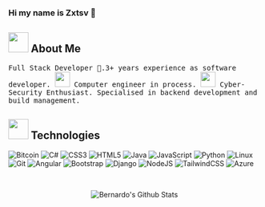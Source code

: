 ### Hi my name is Zxtsv 👋
## <img height="40" src="https://media.giphy.com/media/xgdfNaM8kr6Lu/giphy.gif"/> About Me
<samp>
Full Stack Developer 🚀.3+ years experience as software developer. <img height="30" src="https://media.giphy.com/media/Vf3ZKdillTMOOaOho0/giphy.gif"/> Computer engineer in process. <img height="30" src="https://media.giphy.com/media/2zeji2UedvZzvIZ45N/giphy.gif"/> Cyber-Security Enthusiast. Specialised in backend development and build management.


</samp>

## <img height="40" src="https://media1.giphy.com/media/xULW8Il4GSZDVXL4aI/giphy.gif?cid=ecf05e47iylt8cdmqwsj9axgq2wi17tjid48f9suknhj0s6a&rid=giphy.gif&ct=s"/> Technologies
![Bitcoin](https://img.shields.io/badge/Bitcoin-000?style=for-the-badge&logo=bitcoin&logoColor=white)
![C#](https://img.shields.io/badge/c%23-%23239120.svg?style=for-the-badge&logo=c-sharp&logoColor=white)
![CSS3](https://img.shields.io/badge/css3-%231572B6.svg?style=for-the-badge&logo=css3&logoColor=white)
![HTML5](https://img.shields.io/badge/html5-%23E34F26.svg?style=for-the-badge&logo=html5&logoColor=white)
![Java](https://img.shields.io/badge/java-%23ED8B00.svg?style=for-the-badge&logo=java&logoColor=white)
![JavaScript](https://img.shields.io/badge/-JavaScript-black?style=flat-square&logo=javascript)
![Python](https://img.shields.io/badge/python-3670A0?style=for-the-badge&logo=python&logoColor=ffdd54)
![Linux](https://img.shields.io/badge/Linux-FCC624?style=for-the-badge&logo=linux&logoColor=black)
![Git](https://img.shields.io/badge/git-%23F05033.svg?style=for-the-badge&logo=git&logoColor=white)
![Angular](https://img.shields.io/badge/angular-%23DD0031.svg?style=for-the-badge&logo=angular&logoColor=white)
![Bootstrap](https://img.shields.io/badge/bootstrap-%23563D7C.svg?style=for-the-badge&logo=bootstrap&logoColor=white)
![Django](https://img.shields.io/badge/django-%23092E20.svg?style=for-the-badge&logo=django&logoColor=white)
![NodeJS](https://img.shields.io/badge/node.js-6DA55F?style=for-the-badge&logo=node.js&logoColor=white)
![TailwindCSS](https://img.shields.io/badge/tailwindcss-%2338B2AC.svg?style=for-the-badge&logo=tailwind-css&logoColor=white)
![Azure](https://img.shields.io/badge/azure-%230072C6.svg?style=for-the-badge&logo=microsoftazure&logoColor=white)





<br/>
<p align="center">
    <img src="https://github-readme-stats.vercel.app/api?username=Zxtsv&show_icons=true&theme=radical" alt="Bernardo's Github Stats">
</p>

<!--
**Zxtsv/Zxtsv** is a ✨ _special_ ✨ repository because its `README.md` (this file) appears on your GitHub profile.

Here are some ideas to get you started:

- 🔭 I’m currently working on ...
- 🌱 I’m currently learning ...
- 👯 I’m looking to collaborate on ...
- 🤔 I’m looking for help with ...
- 💬 Ask me about ...
- 📫 How to reach me: ...
- 😄 Pronouns: ...
- ⚡ Fun fact: ...
-->
